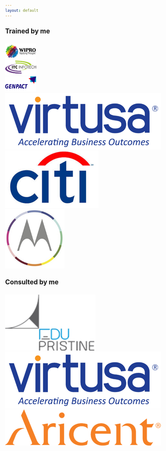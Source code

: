```yaml
---
layout: default
---
```

<h2>Trained by me</h2>
<div class="row clients" style="padding-top:2%;">
<div class="col-sm-3 clientCard"><img class="img-responsive" src="/images/wipro.png" /></div>
<div class="col-sm-3 clientCard"><img class="img-responsive" src="/images/infotech.png" /></div>
<div class="col-sm-3 clientCard"><img class="img-responsive" src="/images/Genpact.png" /></div>
</div>
<div class="row clients">
<div class="col-sm-3 clientCard"><img class="img-responsive" src="/images/virtusa.png" /></div>
<div class="col-sm-3 clientCard"><img class="img-responsive" src="/images/city.jpg" style="width:60%" /></div>
<div class="col-sm-3 clientCard"><img style="width:38%" class="img-responsive" src="/images/motorola.jpg" /></div>
</div>

<h2>Consulted by me</h2>
<div class="row clients" style="padding-top:2%;">
<div class="col-sm-3 clientCard">
<img class="img-responsive" style="width:58%;" src="/images/eduprisitine.png" /></div>
<div class="col-sm-3 clientCard"><img class="img-responsive" src="/images/virtusa.png" /></div>
<div class="col-sm-3 clientCard" style="padding-bottom:4.5%;"><img class="img-responsive" src="/images/aricent.svg" /></div>
</div>


